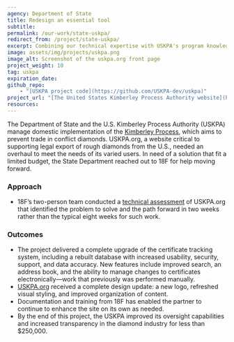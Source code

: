 ```yaml
---
agency: Department of State
title: Redesign an essential tool
subtitle:
permalink: /our-work/state-uskpa/
redirect_from: /project/state-uskpa/
excerpt: Combining our technical expertise with USKPA's program knowledge to improve the tracking of rough diamonds.
image: assets/img/projects/uskpa.png
image_alt: Screenshot of the uskpa.org front page
project_weight: 10
tag: uskpa
expiration_date:
github_repo:
    - "[USKPA project code](https://github.com/USKPA-dev/uskpa)"
project_url: "[The United States Kimberley Process Authority website](https://www.uskpa.org/)"
resources:
---
```


The Department of State and the U.S. Kimberley Process Authority (USKPA) manage domestic implementation of the [Kimberley Process](https://www.state.gov/conflict-diamonds-and-the-kimberley-process/), which aims to prevent trade in conflict diamonds. USKPA.org, a website critical to supporting legal export of rough diamonds from the U.S., needed an overhaul to meet the needs of its varied users. In need of a solution that fit a limited budget, the State Department reached out to 18F for help moving forward. 


### Approach

* 18F’s two-person team conducted a [technical assessment](https://18f.gsa.gov/2021/02/02/path-analysis-technical-assessments-toward-more-durable-usable-systems/) of USKPA.org that identified the problem to solve and the path forward in two weeks rather than the typical eight weeks for such work.


### Outcomes
* The project delivered a complete upgrade of the certificate tracking system, including a rebuilt database with increased usability, security, support, and data accuracy. New features include improved search, an address book, and the ability to manage changes to certificates electronically—work that previously was performed manually.
* [USKPA.org](https://www.uskpa.org/) received a complete design update: a new logo, refreshed visual styling, and improved organization of content.
* Documentation and training from 18F has enabled the partner to continue to enhance the site on its own as needed. 
* By the end of this project, the USKPA improved its oversight capabilities and increased transparency in the diamond industry for less than $250,000.

